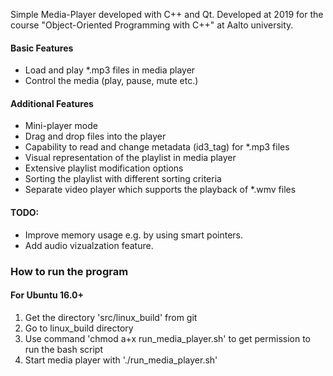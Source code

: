 Simple Media-Player developed with C++ and Qt. Developed at 2019 for the course "Object-Oriented Programming with C++" at Aalto university. 

#### Basic Features

- Load and play *.mp3 files in media player
- Control the media (play, pause, mute etc.)

#### Additional Features

- Mini-player mode
- Drag and drop files into the player
- Capability to read and change metadata (id3_tag) for *.mp3 files 
- Visual representation of the playlist in media player
- Extensive playlist modification options 
- Sorting the playlist with different sorting criteria
- Separate video player which supports the playback of *.wmv files

#### TODO: 

- Improve memory usage e.g. by using smart pointers. 
- Add audio vizualzation feature.

### How to run the program

#### For Ubuntu 16.0+
1. Get the directory 'src/linux_build' from git
2. Go to linux_build directory
3. Use command 'chmod a+x run_media_player.sh' to get permission to run the bash script
4. Start media player with './run_media_player.sh'






